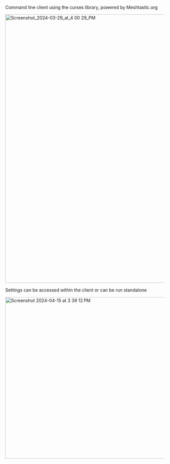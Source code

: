 Command line client using the curses library, powered by Meshtastic.org

<img width="846" alt="Screenshot_2024-03-29_at_4 00 29_PM" src="https://github.com/pdxlocations/meshtastic-curses-client/assets/117498748/e99533b7-5c0c-463d-8d5f-6e3cccaeced7">


Settings can be accessed within the client or can be run standalone

<img width="509" alt="Screenshot 2024-04-15 at 3 39 12 PM" src="https://github.com/pdxlocations/meshtastic-curses-client/assets/117498748/37bc57db-fe2d-4ba4-adc8-679b4cb642f9">
